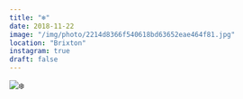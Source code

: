 ```yaml
---
title: "❄️"
date: 2018-11-22
image: "/img/photo/2214d8366f540618bd63652eae464f81.jpg"
location: "Brixton"
instagram: true
draft: false
---
```


![❄️](/img/photo/2214d8366f540618bd63652eae464f81.jpg)
